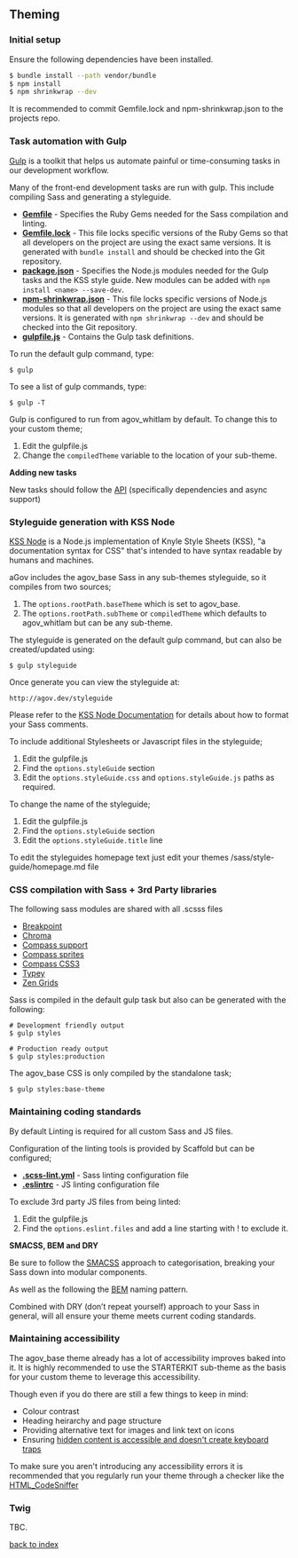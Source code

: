 ## Theming

### Initial setup

Ensure the following dependencies have been installed.

```bash
$ bundle install --path vendor/bundle
$ npm install
$ npm shrinkwrap --dev
```

It is recommended to commit Gemfile.lock and npm-shrinkwrap.json to the projects repo.

### Task automation with Gulp

[Gulp](https://www.npmjs.com/package/gulp) is a toolkit that helps us automate painful or time-consuming tasks in our development workflow.

Many of the front-end development tasks are run with gulp. This include compiling Sass and generating a styleguide.

- **[Gemfile](https://github.com/previousnext/agov/blob/8.x-1.x/Gemfile)** - Specifies the Ruby Gems needed for the Sass compilation and linting.
- **[Gemfile.lock](https://github.com/previousnext/agov/blob/8.x-1.x/Gemfile.lock)** - This file locks specific versions of the Ruby Gems so that all developers on the project are using the exact same versions. It is generated with `bundle install` and should be checked into the Git repository.
- **[package.json](https://github.com/previousnext/agov/blob/8.x-1.x/package.json)** - Specifies the Node.js modules needed for the Gulp tasks and the KSS style guide. New modules can be added with `npm install <name> --save-dev`.
- **[npm-shrinkwrap.json](https://github.com/previousnext/agov/blob/8.x-1.x/npm-shrinkwrap.json)** - This file locks specific versions of Node.js modules so that all developers on the project are using the exact same versions. It is generated with `npm shrinkwrap --dev` and should be checked into the Git repository.
- **[gulpfile.js](https://github.com/previousnext/agov/blob/8.x-1.x/gulpfile.js)** - Contains the Gulp task definitions.

To run the default gulp command, type:

```
$ gulp
```

To see a list of gulp commands, type:

```
$ gulp -T
```

Gulp is configured to run from agov_whitlam by default. To change this to your custom theme;

1. Edit the gulpfile.js
2. Change the `compiledTheme` variable to the location of your sub-theme.

**Adding new tasks**

New tasks should follow the [API](https://github.com/gulpjs/gulp/blob/master/docs/API.md#gulptaskname-deps-fn) (specifically dependencies and async support)

### Styleguide generation with KSS Node

[KSS Node](https://www.npmjs.com/package/kss) is a Node.js implementation of Knyle Style Sheets (KSS), "a documentation syntax for CSS" that's intended to have syntax readable by humans and machines.

aGov includes the agov_base Sass in any sub-themes styleguide, so it compiles from two sources;

1. The `options.rootPath.baseTheme` which is set to agov_base.
2. The `options.rootPath.subTheme` or `compiledTheme` which defaults to agov_whitlam but can be any sub-theme.

The styleguide is generated on the default gulp command, but can also be created/updated using:

```
$ gulp styleguide
```

Once generate you can view the styleguide at:

```
http://agov.dev/styleguide
```

Please refer to the [KSS Node Documentation](https://github.com/kss-node/kss/blob/spec/SPEC.md) for details about how to format your Sass comments.

To include additional Stylesheets or Javascript files in the styleguide;

1. Edit the gulpfile.js
2. Find the `options.styleGuide` section
3. Edit the `options.styleGuide.css` and `options.styleGuide.js` paths as required.

To change the name of the styleguide;

1. Edit the gulpfile.js
2. Find the `options.styleGuide` section
3. Edit the `options.styleGuide.title` line

To edit the styleguides homepage text just edit your themes /sass/style-guide/homepage.md file

### CSS compilation with Sass + 3rd Party libraries

The following sass modules are shared with all .scsss files
- [Breakpoint](http://breakpoint-sass.com/)
- [Chroma](https://github.com/JohnAlbin/chroma)
- [Compass support](http://compass-style.org/reference/compass/support/)
- [Compass sprites](http://compass-style.org/reference/compass/utilities/sprites/)
- [Compass CSS3](http://compass-style.org/reference/compass/css3/)
- [Typey](https://github.com/jptaranto/typey)
- [Zen Grids](http://next.zengrids.com/help/)

Sass is compiled in the default gulp task but also can be generated with the following:

```
# Development friendly output
$ gulp styles

# Production ready output
$ gulp styles:production
```

The agov_base CSS is only compiled by the standalone task;

```
$ gulp styles:base-theme
```

### Maintaining coding standards

By default Linting is required for all custom Sass and JS files.

Configuration of the linting tools is provided by Scaffold but can be configured;

- **[.scss-lint.yml](https://github.com/previousnext/agov/blob/8.x-1.x/.scss-lint.yml)** - Sass linting configuration file
- **[.eslintrc](https://github.com/previousnext/agov/blob/8.x-1.x/.eslintrc)** - JS linting configuration file

To exclude 3rd party JS files from being linted:

1. Edit the gulpfile.js
2. Find the `options.eslint.files` and add a line starting with ! to exclude it.

**SMACSS, BEM and DRY**

Be sure to follow the [SMACSS](http://smacss.com/) approach to categorisation, 
breaking your Sass down into modular components.

As well as the following the [BEM](http://bem.info/) naming pattern.

Combined with DRY (don’t repeat yourself) approach to your Sass in general, will all ensure your theme meets current coding standards.

### Maintaining accessibility

The agov_base theme already has a lot of accessibility improves baked into it.
It is highly recommended to use the STARTERKIT sub-theme as the basis for your custom theme to leverage this accessibility.

Though even if you do there are still a few things to keep in mind:

- Colour contrast
- Heading heirarchy and page structure
- Providing alternative text for images and link text on icons
- Ensuring [hidden content is accessible and doesn't create keyboard traps](https://www.previousnext.com.au/blog/so-many-ways-hide)

To make sure you aren't introducing any accessibility errors 
it is recommended that you regularly run your theme through a checker like the [HTML_CodeSniffer](https://squizlabs.github.io/HTML_CodeSniffer/)

### Twig

TBC.

[back to index](index.md)
